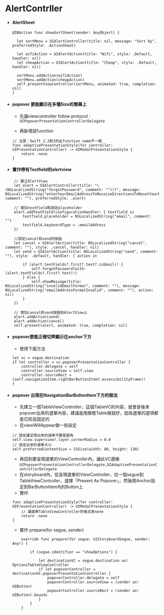 # AlertContrller

* #### AlertSheet

  ```
  @IBAction func showSortSheet(sender: AnyObject) {

    let sortMenu = UIAlertController(title: nil, message: "Sort by", preferredStyle: .ActionSheet)

    let wifiAction = UIAlertAction(title: "Wifi", style: .Default, handler: nil)
    let cheapAction = UIAlertAction(title: "Cheap", style: .Default, handler: nil)

    sortMenu.addAction(wifiAction)
    sortMenu.addAction(cheapAction)
    self.presentViewController(sortMenu, animated: true, completion: nil)
  }
  ```
* #### popover 要能顯示在多種Size的螢幕上

  * 先讓viewcontroller follow protocol：`UIPopoverPresentationControllerDelegate`

  * 再新增該function

  ```
  // 注意：Swift 2.2和3的此function name不一樣
  func adaptivePresentationStyle(for controller: UIPresentationController) -> UIModalPresentationStyle {
      return .none
  }
  ```
* #### 實作帶有Textfield的alertview

```
    // 建立AlertView
    let alert = UIAlertController(title: "\(NSLocalizedString("forgotPassword", comment: ""))?", message: NSLocalizedString("enterYourEmailAddressToReceiveDirectionsToResetYourPassword", comment: ""), preferredStyle: .alert)
        
    // 增加textField和設定placeholder
    alert.addTextField(configurationHandler: { textfield in
        textfield.placeholder = NSLocalizedString("email", comment: "")
        textfield.keyboardType = .emailAddress
    })
        
    //設定cancel和send的按鈕
    let cancel = UIAlertAction(title: NSLocalizedString("cancel", comment: ""), style: .cancel, handler: nil)
    let send = UIAlertAction(title: NSLocalizedString("send", comment: ""), style: .default, handler: { action in
        
        if (alert.textFields?.first?.text?.isEmail)! {
            self.forgotPassword(with: (alert.textFields?.first?.text)!)
        } else {
            self.showMessage(title: NSLocalizedString("invalidEmailFormat", comment: ""), message: NSLocalizedString("emailAddressFormatInvalid", comment: ""), action: nil)
        }
    })
        
    // 增加cancel和send按鈕到AlertView上
    alert.addAction(send)
    alert.addAction(cancel)
    self.present(alert, animated: true, completion: nil)
```

* #### popover要能正確切齊顯示在anchor下方

  * 使用下面方法

  ```
  let vc = segue.destination
  if let controller = vc.popoverPresentationController {
      controller.delegate = self
      controller.sourceView = self.view
      controller.sourceRect = (self.navigationItem.rightBarButtonItem?.accessibilityFrame)!
  }
  ```
* #### popover 出現在NavigationBarButtonItem下方的做法

  * 先建立一個TableViewController，這個TableVC的內容，就會是後來popover出來的選單內容，建議是用靜態Table做就好，因為選單的選項都是已知且固定的
  * 在viewWillAppear做一些設定

  ```
  // 設定讓呈現出來的選單不要是圓角
  self.view.superview?.layer.cornerRadius = 0.0
  // 設定出來的選單大小
  self.preferredContentSize = CGSize(width: 80, height: 130)
  ```

  * 再回到要呈現選單的ViewController內，讓此VC遵循`UIPopoverPresentationControllerDelegate,UIAdaptivePresentationControllerDelegate`
  * 在storyboard內，從呈現選單的ViewController，拉一個segue到TableViewController，選擇「Present As Popover」，然後將Anchor設定到BarButtonItem內的Button上
  * 實作

  ```
  func adaptivePresentationStyle(for controller: UIPresentationController) -> UIModalPresentationStyle { 
      // 讓選單TableViewController的格式為none
      return .none 
  }
  ```

  * 實作 prepare\(for segue, sender\)

  ```
      override func prepare(for segue: UIStoryboardSegue, sender: Any!) {

          if (segue.identifier == "showOptions") {

              let destinationVC = segue.destination as! OptionsTableViewController
              if let popoverController = destinationVC.popoverPresentationController {
                  popoverController.delegate = self
                  popoverController.sourceView = (sender as! UIButton)
                  popoverController.sourceRect = (sender as! UIButton).bounds
              }
          }
      }
  ```



